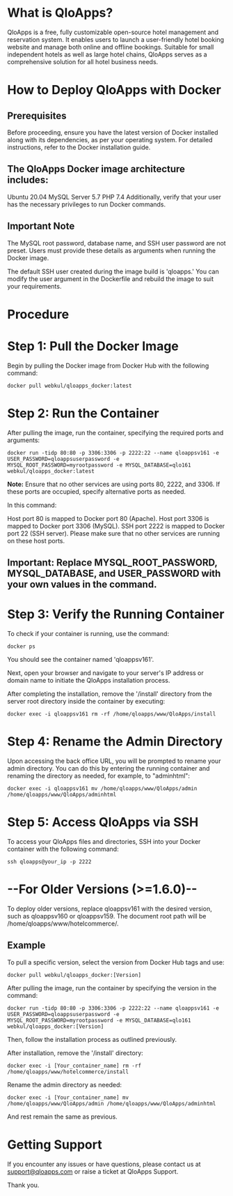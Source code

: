 # What is QloApps?
QloApps is a free, fully customizable open-source hotel management and reservation system. It enables users to launch a user-friendly hotel booking website and manage both online and offline bookings. Suitable for small independent hotels as well as large hotel chains, QloApps serves as a comprehensive solution for all hotel business needs.

# How to Deploy QloApps with Docker
## Prerequisites
Before proceeding, ensure you have the latest version of Docker installed along with its dependencies, as per your operating system. For detailed instructions, refer to the Docker installation guide.

## The QloApps Docker image architecture includes:

Ubuntu 20.04
MySQL Server 5.7
PHP 7.4
Additionally, verify that your user has the necessary privileges to run Docker commands.

## Important Note
The MySQL root password, database name, and SSH user password are not preset. Users must provide these details as arguments when running the Docker image.

The default SSH user created during the image build is 'qloapps.' You can modify the user argument in the Dockerfile and rebuild the image to suit your requirements.

# Procedure
# Step 1: Pull the Docker Image
Begin by pulling the Docker image from Docker Hub with the following command:
```
docker pull webkul/qloapps_docker:latest
```

# Step 2: Run the Container
After pulling the image, run the container, specifying the required ports and arguments:

```
docker run -tidp 80:80 -p 3306:3306 -p 2222:22 --name qloappsv161 -e USER_PASSWORD=qloappsuserpassword -e MYSQL_ROOT_PASSWORD=myrootpassword -e MYSQL_DATABASE=qlo161 webkul/qloapps_docker:latest
```
**Note:** Ensure that no other services are using ports 80, 2222, and 3306. If these ports are occupied, specify alternative ports as needed.

In this command:

Host port 80 is mapped to Docker port 80 (Apache).
Host port 3306 is mapped to Docker port 3306 (MySQL).
SSH port 2222 is mapped to Docker port 22 (SSH server).
Please make sure that no other services are running on these host ports.

## Important: Replace MYSQL_ROOT_PASSWORD, MYSQL_DATABASE, and USER_PASSWORD with your own values in the command.

# Step 3: Verify the Running Container
To check if your container is running, use the command:

```
docker ps
```

You should see the container named 'qloappsv161'.

Next, open your browser and navigate to your server's IP address or domain name to initiate the QloApps installation process.

After completing the installation, remove the '/install' directory from the server root directory inside the container by executing:

```
docker exec -i qloappsv161 rm -rf /home/qloapps/www/QloApps/install
```

# Step 4: Rename the Admin Directory
Upon accessing the back office URL, you will be prompted to rename your admin directory. You can do this by entering the running container and renaming the directory as needed, for example, to "adminhtml":

```
docker exec -i qloappsv161 mv /home/qloapps/www/QloApps/admin /home/qloapps/www/QloApps/adminhtml
```

# Step 5: Access QloApps via SSH
To access your QloApps files and directories, SSH into your Docker container with the following command:

```
ssh qloapps@your_ip -p 2222
```

# --For Older Versions (>=1.6.0)--

To deploy older versions, replace qloappsv161 with the desired version, such as qloappsv160 or qloappsv159. The document root path will be /home/qloapps/www/hotelcommerce/.

## Example
To pull a specific version, select the version from Docker Hub tags and use:

```
docker pull webkul/qloapps_docker:[Version]
```

After pulling the image, run the container by specifying the version in the command:

```
docker run -tidp 80:80 -p 3306:3306 -p 2222:22 --name qloappsv161 -e USER_PASSWORD=qloappsuserpassword -e MYSQL_ROOT_PASSWORD=myrootpassword -e MYSQL_DATABASE=qlo161 webkul/qloapps_docker:[Version]
```

Then, follow the installation process as outlined previously.

After installation, remove the '/install' directory:

```
docker exec -i [Your_container_name] rm -rf /home/qloapps/www/hotelcommerce/install
```

Rename the admin directory as needed:

```
docker exec -i [Your_container_name] mv /home/qloapps/www/QloApps/admin /home/qloapps/www/QloApps/adminhtml
```
And rest remain the same as previous.
 
# Getting Support
If you encounter any issues or have questions, please contact us at support@qloapps.com or raise a ticket at QloApps Support.

Thank you.
